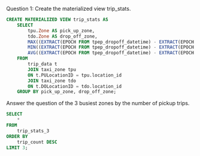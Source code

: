 Question 1:
Create the materialized view trip_stats.
```sql
CREATE MATERIALIZED VIEW trip_stats AS
    SELECT
        tpu.Zone AS pick_up_zone,
        tdo.Zone AS drop_off_zone,
        MAX((EXTRACT(EPOCH FROM tpep_dropoff_datetime) - EXTRACT(EPOCH FROM tpep_pickup_datetime)) / 60) AS max_trip_time,
        MIN((EXTRACT(EPOCH FROM tpep_dropoff_datetime) - EXTRACT(EPOCH FROM tpep_pickup_datetime)) / 60) AS min_trip_time,
        AVG((EXTRACT(EPOCH FROM tpep_dropoff_datetime) - EXTRACT(EPOCH FROM tpep_pickup_datetime)) / 60) AS avg_trip_time
    FROM
        trip_data t
        JOIN taxi_zone tpu
        ON t.PULocationID = tpu.location_id
        JOIN taxi_zone tdo
        ON t.DOLocationID = tdo.location_id
    GROUP BY pick_up_zone, drop_off_zone;
```
Answer the question of the 3 busiest zones by the number of pickup trips.
```sql
SELECT
    *
FROM
    trip_stats_3
ORDER BY
    trip_count DESC
LIMIT 3;
```